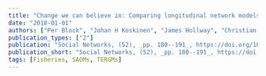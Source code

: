 ```yaml
---
title: "Change we can believe in: Comparing longitudinal network models on consistency, interpretability and predictive power"
date: "2018-01-01"
authors: ["Per Block", "Johan H Koskinen", "James Hollway", "Christian E G Steglich", "Christoph Stadtfeld"]
publication_types: ["2"]
publication: "Social Networks, (52), _pp. 180--191_, https://doi.org/10.1016/j.socnet.2017.08.001"
publication_short: "Social Networks, (52), _pp. 180--191_, https://doi.org/10.1016/j.socnet.2017.08.001"
tags: [Fisheries, SAOMs, TERGMs]
---
```

